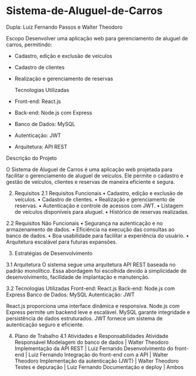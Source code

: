 # Sistema-de-Aluguel-de-Carros
  Dupla: Luiz Fernando Passos e Walter Theodoro

  Escopo
  Desenvolver uma aplicação web para gerenciamento de aluguel de carros, permitindo:
- Cadastro, edição e exclusão de veículos
- Cadastro de clientes
- Realização e gerenciamento de reservas

  Tecnologias Utilizadas
- Front-end: React.js
- Back-end: Node.js com Express
- Banco de Dados: MySQL
- Autenticação: JWT
- Arquitetura: API REST

  
Descrição do Projeto

O Sistema de Aluguel de Carros é uma aplicação web projetada para facilitar o gerenciamento de aluguel de veículos. Ele permite o cadastro e gestão de veículos, clientes e reservas de maneira eficiente e segura.

2. Requisitos
2.1 Requisitos Funcionais
•	Cadastro, edição e exclusão de veículos.
•	Cadastro de clientes.
•	Realização e gerenciamento de reservas.
•	Autenticação e controle de acessos com JWT.
•	Listagem de veículos disponíveis para aluguel.
•	Histórico de reservas realizadas.

2.2 Requisitos Não Funcionais
•	Segurança na autenticação e no armazenamento de dados.
•	Eficiência na execução das consultas ao banco de dados.
•	Boa usabilidade para facilitar a experiência do usuário.
•	Arquitetura escalável para futuras expansões.

3. Estratégias de Desenvolvimento
   
3.1 Arquitetura
O sistema segue uma arquitetura API REST baseada no padrão monolítico. Essa abordagem foi escolhida devido à simplicidade de desenvolvimento, facilidade de implantação e manutenção.

3.2 Tecnologias Utilizadas
Front-end: React.js
Back-end: Node.js com Express
Banco de Dados: MySQL
Autenticação: JWT

React.js proporciona uma interface dinâmica e responsiva.
Node.js com Express permite um backend leve e escalável. 
MySQL garante integridade e persistência de dados estruturados. 
JWT fornece um sistema de autenticação seguro e eficiente.

4. Plano de Trabalho
4.1 Atividades e Responsabilidades
Atividade	Responsável
Modelagem do banco de dados |	Walter Theodoro
Implementação da API REST |	Luiz Fernando
Desenvolvimento do front-end	| Luiz Fernando
Integração do front-end com a API |	Walter Theodoro
Implementação da autenticação (JWT)	| Walter Theodoro
Testes e depuração  |	Luiz Fernando
Documentação e deploy |	Ambos

